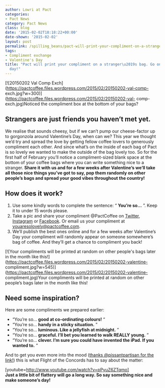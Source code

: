 ```yaml
---
author: Lowri at Pact
categories:
- Pact News
category: Pact News
class: blog
date: '2015-02-02T18:18:22+00:00'
date-shown: '2015-02-02'
layout: post
permalink: /spilling_beans/pact-will-print-your-compliment-on-a-strangers-bag-go-on-make-someones-day
tags:
- Compliment exchange
- Valentine's Day
title: "Pact will print your compliment on a stranger\u2019s bag. Go on, make someone\u2019s
  day!"
---
```


[![20150202 Val Comp
Exch](https://pactcoffee.files.wordpress.com/2015/02/20150202-val-comp-
exch.jpg?w=300)](https://pactcoffee.files.wordpress.com/2015/02/20150202-val-
comp-exch.jpg)Noticed the compliment box at the bottom of your bags?

## Strangers are just friends you haven’t met yet.

We realise that sounds cheesy, but if we can’t pump our cheese-factor up to
gorgonzola around Valentine’s Day, when can we? This year we thought we’d try
and spread the love by getting fellow coffee lovers to generously compliment
each other. And since what’s on the inside of each bag of Pact is so lovely we
wanted to make the outside of the bag lovely too. So for the first half of
February you’ll notice a compliment-sized blank space at the bottom of your
coffee bags where you can write something nice to a stranger. **Share it with
us and for a few weeks after Valentine’s we’ll take all those nice things
you’ve got to say, pop them randomly on other people’s bags and spread your
good vibes throughout the country!**

## How does it work?

  1. Use some kindly words to complete the sentence: “ **You’re so…** ”. Keep it to under 15 words please.
  2. Take a pic and share your compliment @PactCoffee on [Twitter](https://twitter.com/pactcoffee), [Instagram](http://instagram.com/pactcoffee) or [Facebook](https://www.facebook.com/PactCoffee). Or email us your compliment at [youaresolovely@pactcoffee.com](mailto:youaresolovely@pactcoffee.com).
  3. We’ll publish the best ones online and for a few weeks after Valentine’s Day your compliment will randomly appear on someone somewhere’s bag of coffee. And they’ll get a chance to compliment you back!

[![Your compliments will be printed at random on other people's bags later in
the month like
this!](https://pactcoffee.files.wordpress.com/2015/02/20150202-valentine-
compliment.jpg?w=545)](https://pactcoffee.files.wordpress.com/2015/02/20150202-valentine-
compliment.jpg)Your compliments will be printed at random on other people’s
bags later in the month like this!

## Need some inspiration?

Here are some compliments we prepared earlier:

  * “You’re so… **good at co-ordinating colours!** “
  * “You’re so… **handy in a sticky situation.** ”
  * “You’re so… **luminous. Like a jellyfish at midnight.** ”
  * “You’re so… **graceful. I’ll bet you learned to walk REALLY young.** ”
  * “You’re so… **clever. I’m sure you could have invented the iPad. If you wanted to.** “

And to get you even more into the mood ([thanks @pissantpartisan for the
link!](https://twitter.com/pissantpartisan/status/562920357544615938)) this is
what Flight of the Concords has to say about the matter:

[youtube=http://www.youtube.com/watch?v=pPyuZ6ZTqmo]  
**Just a little bit of flattery will go a long way. So say something nice and
make someone’s day!**